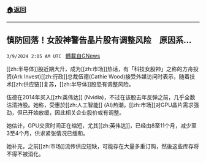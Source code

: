 ###  [:house:返回](README.md)
---


## 慎防回落！女股神警告晶片股有调整风险　原因系...
`3/9/2024 2:05 AM UTC ` [轉載自GNews](https://gnews.org/articles/2378963)

[[zh:半导体]]股近期大升，成为[[zh:市场]]热话，有「科技女股神」之称的方舟投资(Ark Invest)[[zh:行政]]总裁伍德(Cathie Wood)接受外媒访问时表示，随着技术[[zh:供应链]]复苏，[[zh:半导体]]股恐有调整风险。

伍德在2014年买入[[zh:英伟达]] (Nvidia)，不过在该股去年反弹之前，几乎全数沽清持股。她称，受惠於[[zh:人工智能]] (AI)热潮，[[zh:市场]]对GPU晶片需求强劲，但已开始放缓，因此相关企业股价或有调整。

她估计，GPU交货时间正在缩短，尤其[[zh:英伟达]]，已经由8至11个月，减少至3至4个月，供求紧张情况已缓和。

她补充，之前[[zh:市场]]流传供应短缺，可能存在大量多重订购，然後这些库存将不得不被消化。
